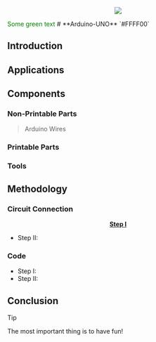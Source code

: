 <p align="center">
  <img src="https://s-m.com.sa/ar/images/logo.png" />
</p>
<span style="color: green"> Some green text </span>
# **Arduino-UNO** `#FFFF00`

## **Introduction**

## **Applications**

## **Components**
### Non-Printable Parts
> Arduino
> Wires
### Printable Parts
### Tools

## **Methodology**
### Circuit Connection
<p align="center" >
 <ins> <b> Step I </b> </ins>
</p>

- Step II:
### Code
- Step I:
- Step II:


## **Conclusion**
> [!TIP]
> The most important thing is to have fun!






